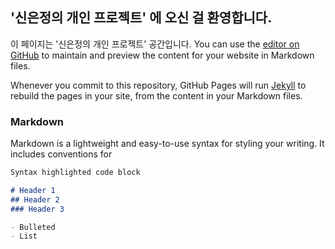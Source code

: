 ## '신은정의 개인 프로젝트' 에 오신 걸 환영합니다.

이 페이지는 '신은정의 개인 프로젝트' 공간입니다.
You can use the [editor on GitHub](https://github.com/sinyj0622/sinyj0622.github.io/edit/master/index.md) to maintain and preview the content for your website in Markdown files.

Whenever you commit to this repository, GitHub Pages will run [Jekyll](https://jekyllrb.com/) to rebuild the pages in your site, from the content in your Markdown files.

### Markdown

Markdown is a lightweight and easy-to-use syntax for styling your writing. It includes conventions for

```markdown
Syntax highlighted code block

# Header 1
## Header 2
### Header 3

- Bulleted
- List


